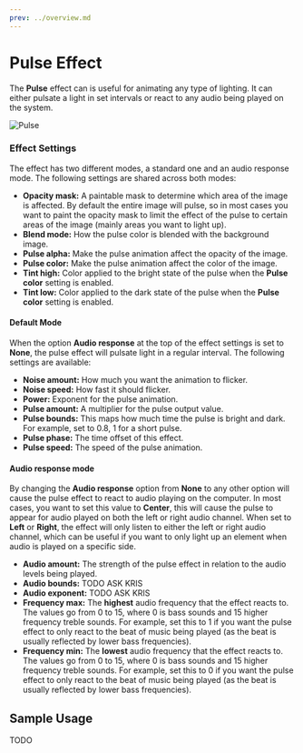 ```yaml
---
prev: ../overview.md
---
```

# Pulse Effect

The **Pulse** effect can is useful for animating any type of lighting. It can either pulsate a light in set intervals or react to any audio being played on the system.

![Pulse](/img/effects/Pulse.gif)

### Effect Settings

The effect has two different modes, a standard one and an audio response mode. The following settings are shared across both modes:

* **Opacity mask:** A paintable mask to determine which area of the image is affected. By default the entire image will pulse, so in most cases you want to paint the opacity mask to limit the effect of the pulse to certain areas of the image (mainly areas you want to light up).
* **Blend mode:** How the pulse color is blended with the background image.
* **Pulse alpha:** Make the pulse animation affect the opacity of the image.
* **Pulse color:** Make the pulse animation affect the color of the image.
* **Tint high:** Color applied to the bright state of the pulse when the **Pulse color** setting is enabled.
* **Tint low:** Color applied to the dark state of the pulse when the **Pulse color** setting is enabled.

#### Default Mode
When the option **Audio response** at the top of the effect settings is set to **None**, the pulse effect will pulsate light in a regular interval. The following settings are available:

* **Noise amount:** How much you want the animation to flicker.
* **Noise speed:** How fast it should flicker.
* **Power:** Exponent for the pulse animation.
* **Pulse amount:** A multiplier for the pulse output value.
* **Pulse bounds:** This maps how much time the pulse is bright and dark. For example, set to 0.8, 1 for a short pulse.
* **Pulse phase:** The time offset of this effect.
* **Pulse speed:** The speed of the pulse animation.

#### Audio response mode

By changing the **Audio response** option from **None** to any other option will cause the pulse effect to react to audio playing on the computer. In most cases, you want to set this value to **Center**, this will cause the pulse to appear for audio played on both the left or right audio channel. When set to **Left** or **Right**, the effect will only listen to either the left or right audio channel, which can be useful if you want to only light up an element when audio is played on a specific side.

* **Audio amount:** The strength of the pulse effect in relation to the audio levels being played.
* **Audio bounds:** TODO ASK KRIS
* **Audio exponent:** TODO ASK KRIS
* **Frequency max:** The **highest** audio frequency that the effect reacts to. The values go from 0 to 15, where 0 is bass sounds and 15 higher frequency treble sounds. For example, set this to 1 if you want the pulse effect to only react to the beat of music being played (as the beat is usually reflected by lower bass frequencies).
* **Frequency min:** The **lowest** audio frequency that the effect reacts to. The values go from 0 to 15, where 0 is bass sounds and 15 higher frequency treble sounds. For example, set this to 0 if you want the pulse effect to only react to the beat of music being played (as the beat is usually reflected by lower bass frequencies).

## Sample Usage

TODO